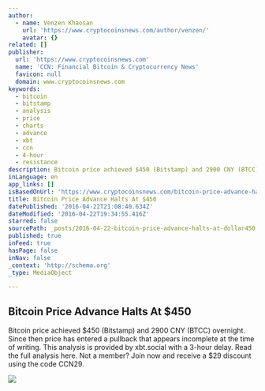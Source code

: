 ```yaml
---
author:
  - name: Venzen Khaosan
    url: 'https://www.cryptocoinsnews.com/author/venzen/'
    avatar: {}
related: []
publisher:
  url: 'https://www.cryptocoinsnews.com'
  name: 'CCN: Financial Bitcoin & Cryptocurrency News'
  favicon: null
  domain: www.cryptocoinsnews.com
keywords:
  - bitcoin
  - bitstamp
  - analysis
  - price
  - charts
  - advance
  - xbt
  - ccn
  - 4-hour
  - resistance
description: Bitcoin price achieved $450 (Bitstamp) and 2900 CNY (BTCC) overnight. Since then price has entered a pullback that appears incomplete at the time of writing. This analysis is provided by xbt.social with a 3-hour delay. Read the full analysis here. Not a member? Join now and receive a $29 discount using the code CCN29.
inLanguage: en
app_links: []
isBasedOnUrl: 'https://www.cryptocoinsnews.com/bitcoin-price-advance-halts-450/'
title: Bitcoin Price Advance Halts At $450
datePublished: '2016-04-22T21:08:40.634Z'
dateModified: '2016-04-22T19:34:55.416Z'
starred: false
sourcePath: _posts/2016-04-22-bitcoin-price-advance-halts-at-dollar450.md
published: true
inFeed: true
hasPage: false
inNav: false
_context: 'http://schema.org'
_type: MediaObject

---
```

<article style=""><h1>Bitcoin Price Advance Halts At $450</h1><p>Bitcoin price achieved $450 (Bitstamp) and 2900 CNY (BTCC) overnight. Since then price has entered a pullback that appears incomplete at the time of writing. This analysis is provided by xbt.social with a 3-hour delay. Read the full analysis here. Not a member? Join now and receive a $29 discount using the code CCN29.</p><img src="https://www.cryptocoinsnews.com/wp-content/uploads/2016/04/Stop-sign-hue.jpg" /></article>